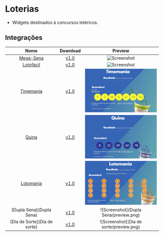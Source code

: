 # Loterias
- Widgets destinados à concursos lotéricos.

## Integrações

| Nome                                    | Download                                                                                                       |Preview                                         |
|:---------------------------------------:|:--------------------------------------------------------------------------------------------------------------:|:----------------------------------------------:|
|[Mega-Sena](MegaSena)                    | [v1.0](http://az01.simix.com.br:81/Arquivos/Arquivos/SuperMidia/Widgets/MegaSena_V1.0.smxwid)                  | ![Screenshot](MegaSena/preview.png)            |
|[Lotofácil](LotoFacil)                   | [v1.0](http://az01.simix.com.br:81/Arquivos/Arquivos/SuperMidia/Widgets/Lotofacil_V1.0.smxwid)                 | ![Screenshot](LotoFacil/preview.png)           |
|[Timemania](Timemania)					  | [v1.0](http://az01.simix.com.br:81/Arquivos/Arquivos/SuperMidia/Widgets/Timemania_V1.0.smxwid)                 | ![Screenshot](Timemania/preview.png)		    |
|[Quina](Quina)							  | [v1.0](http://az01.simix.com.br:81/Arquivos/Arquivos/SuperMidia/Widgets/Quina_V1.0.smxwid)                     | ![Screenshot](Quina/preview.png)			    |
|[Lotomania](Lotomania)					  | [v1.0](http://az01.simix.com.br:81/Arquivos/Arquivos/SuperMidia/Widgets/Lotomania_V1.0.smxwid)                 | ![Screenshot](Lotomania/preview.png)		    |
|[Dupla Sena](Dupla Sena)				  | [v1.0](http://az01.simix.com.br:81/Arquivos/Arquivos/SuperMidia/Widgets/Dupla_sena_V1.0.smxwid)                | ![Screenshot](Dupla Sena/preview.png)			|  
|[Dia de Sorte](Dia de sorte)			  | [v1.0](http://az01.simix.com.br:81/Arquivos/Arquivos/SuperMidia/Widgets/Dia_de_sorte_V1.0.smxwid)              | ![Screenshot](Dia de sorte/preview.png)		|